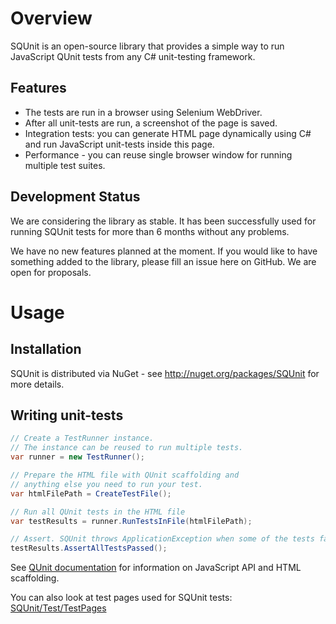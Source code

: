 # Overview

SQUnit is an open-source library that provides a simple way to run JavaScript QUnit tests from any C# unit-testing framework.

## Features

- The tests are run in a browser using Selenium WebDriver.
- After all unit-tests are run, a screenshot of the page is saved.
- Integration tests: you can generate HTML page dynamically using C# and run JavaScript unit-tests inside this page.
- Performance - you can reuse single browser window for running multiple test suites.

## Development Status

We are considering the library as stable. It has been successfully used for running SQUnit tests for more than 6 months without any problems.

We have no new features planned at the moment. If you would like to have something added to the library, please fill an issue here on GitHub. We are open for proposals.

# Usage

## Installation

SQUnit is distributed via NuGet - see http://nuget.org/packages/SQUnit for more details.

## Writing unit-tests

```csharp
// Create a TestRunner instance.
// The instance can be reused to run multiple tests.
var runner = new TestRunner();

// Prepare the HTML file with QUnit scaffolding and
// anything else you need to run your test.
var htmlFilePath = CreateTestFile();

// Run all QUnit tests in the HTML file
var testResults = runner.RunTestsInFile(htmlFilePath);

// Assert. SQUnit throws ApplicationException when some of the tests failed.
testResults.AssertAllTestsPassed();
```

See [QUnit documentation](http://docs.jquery.com/QUnit) for information on JavaScript API and HTML scaffolding.

You can also look at test pages used for SQUnit tests: [SQUnit/Test/TestPages](https://github.com/Sqdw/SQUnit/tree/master/SQUnit/Test/TestPages)